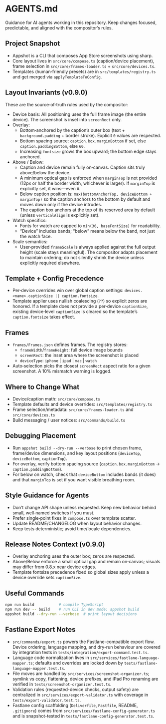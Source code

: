 # AGENTS.md

Guidance for AI agents working in this repository. Keep changes focused, predictable, and aligned with the compositor’s rules.

## Project Snapshot
- Appshot is a CLI that composes App Store screenshots using sharp.
- Core layout lives in `src/core/compose.ts` (caption/device placement), frame selection in `src/core/frames-loader.ts` + `src/core/devices.ts`.
- Templates (human‑friendly presets) are in `src/templates/registry.ts` and get merged via `applyTemplateToConfig`.

## Layout Invariants (v0.9.0)
These are the source‑of‑truth rules used by the compositor:

- Device basis: All positioning uses the full frame image (the entire device). The screenshot is inset into `screenRect` only.
- Overlay:
  - Bottom‑anchored by the caption’s outer box (text + `background.padding` + border stroke). Explicit `0` values are respected.
  - Bottom spacing source: `caption.box.marginBottom` if set, else `caption.paddingBottom`, else `60`.
  - Increasing `fontsize` grows the box upward; the bottom edge stays anchored.
- Above / Below:
  - Caption and device remain fully on‑canvas. Caption sits truly above/below the device.
  - A minimum optical gap is enforced when `marginTop` is not provided (12px or half the border width, whichever is larger). If `marginTop` is explicitly set, it wins—even `0`.
  - Below caption position is: `max(bottomAnchorTop, deviceBottom + marginTop)` so the caption anchors to the bottom by default and moves down only if the device intrudes.
  - The caption box anchors at the top of its reserved area by default (unless `verticalAlign` is explicitly set).
- Watch specifics:
  - Fonts for watch are capped to `min(36, baseFontSize)` for readability.
  - “Device” includes bands; “below” means below the band, not just the watch face.
- Scale semantics:
  - User‑provided `frameScale` is always applied against the full output height (scale stays meaningful). The compositor adapts placement to maintain ordering; do not silently shrink the device unless explicitly required elsewhere.

## Template + Config Precedence
- Per‑device overrides win over global caption settings: `devices.<name>.captionSize || caption.fontsize`.
- Template applier uses nullish coalescing (`??`) so explicit zeros are honored. If a template does not provide a per‑device `captionSize`, existing device‑level `captionSize` is cleared so the template’s `caption.fontsize` takes effect.

## Frames
- `frames/Frames.json` defines frames. The registry stores:
  - `frameWidth`/`frameHeight`: full device image bounds
  - `screenRect`: the inset area where the screenshot is placed
  - `deviceType`: `iphone` | `ipad` | `mac` | `watch`
- Auto‑selection picks the closest `screenRect` aspect ratio for a given screenshot. A 10% mismatch warning is logged.

## Where to Change What
- Device/caption math: `src/core/compose.ts`
- Template defaults and device overrides: `src/templates/registry.ts`
- Frame selection/metadata: `src/core/frames-loader.ts` and `src/core/devices.ts`
- Build messaging / user notices: `src/commands/build.ts`

## Debugging Placement
- Run `appshot build --dry-run --verbose` to print chosen frame, frame/device dimensions, and key layout positions (`deviceTop`, `deviceBottom`, `captionTop`).
- For overlay, verify bottom spacing source (`caption.box.marginBottom` → `caption.paddingBottom`).
- For below on watch, check that `deviceBottom` includes bands (it does) and that `marginTop` is set if you want visible breathing room.

## Style Guidance for Agents
- Don’t change API shape unless requested. Keep new behavior behind small, well‑named switches if you must.
- Prefer single‑point fixes in `compose.ts` over template scatter.
- Update README/CHANGELOG when layout behavior changes.
- Keep tests deterministic; avoid time/locale dependencies.

## Release Notes Context (v0.9.0)
- Overlay anchoring uses the outer box; zeros are respected.
- Above/Below enforce a small optical gap and remain on‑canvas; visuals may differ from 0.8.x near device edges.
- Template fontsize precedence fixed so global sizes apply unless a device override sets `captionSize`.

## Useful Commands
```bash
npm run build           # compile TypeScript
npm run dev -- build    # run CLI in dev mode: appshot build
appshot build --dry-run --verbose  # print layout decisions
```


## Fastlane Export Notes
- `src/commands/export.ts` powers the Fastlane-compatible export flow. Device ordering, language mapping, and dry-run behaviour are covered by integration tests in `tests/integration/export-command.test.ts`.
- Language code normalization lives in `src/services/fastlane-language-mapper.ts`; defaults and overrides are locked down by `tests/fastlane-language-mapper.test.ts`.
- File moves are handled by `src/services/screenshot-organizer.ts`; symlink vs copy, flattening, device prefixes, and iPad Pro renaming are verified in `tests/screenshot-organizer.test.ts`.
- Validation rules (requested-device checks, output safety) are centralized in `src/services/export-validator.ts` with coverage in `tests/export-validator.test.ts`.
- Fastlane config scaffolding (`Deliverfile`, `Fastfile`, README, `.gitignore`) comes from `src/services/fastlane-config-generator.ts` and is snapshot-tested in `tests/fastlane-config-generator.test.ts`.
